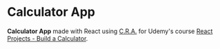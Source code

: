 # Calculator App

**Calculator App** made with React using [C.R.A.](https://github.com/facebook/create-react-app) for Udemy's course [React Projects - Build a Calculator](https://www.udemy.com/course/draft/3553493/).
